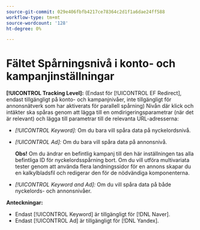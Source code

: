 ```yaml
---
source-git-commit: 029e406fbfb4217ce78364c2d1f1a6dae24ff588
workflow-type: tm+mt
source-wordcount: '128'
ht-degree: 0%

---
```

# Fältet Spårningsnivå i konto- och kampanjinställningar

**[!UICONTROL Tracking Level]:** (Endast för [!UICONTROL EF Redirect], endast tillgängligt på konto- och kampanjnivåer, inte tillgängligt för annonsnätverk som har aktiverats för parallell spårning) Nivån där klick och intäkter ska spåras genom att lägga till en omdirigeringsparametrar (när det är relevant) och lägga till parametrar till de relevanta URL-adresserna:

* *[!UICONTROL Keyword]:* Om du bara vill spåra data på nyckelordsnivå.

* *[!UICONTROL Ad]:* Om du bara vill spåra data på annonsnivå.

  **Obs!** Om du ändrar en befintlig kampanj till den här inställningen tas alla befintliga ID för nyckelordsspårning bort. Om du vill utföra multivariata tester genom att använda flera landningssidor för en annons skapar du en kalkylbladsfil och redigerar den för de nödvändiga komponenterna.

* *[!UICONTROL Keyword and Ad]:* Om du vill spåra data på både nyckelords- och annonsnivåer.

**Anteckningar:**

* Endast [!UICONTROL Keyword] är tillgängligt för [!DNL Naver].
* Endast [!UICONTROL Ad] är tillgängligt för [!DNL Yandex].
